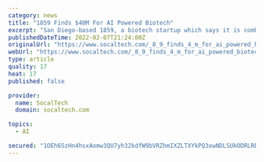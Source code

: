 ```yaml
---
category: news
title: "1859 Finds $40M For AI Powered Biotech"
excerpt: "San Diego-based 1859, a biotech startup which says it is combining artificial intelligence with small molecule medicine screening, said on Monday that it has raised $40M in a Series A funding round. The funding came from Northpond Ventures, OMX Ventures ..."
publishedDateTime: 2022-02-07T21:24:00Z
originalUrl: "https://www.socaltech.com/_8_9_finds_4_m_for_ai_powered_biotech/s-0082168.html"
webUrl: "https://www.socaltech.com/_8_9_finds_4_m_for_ai_powered_biotech/s-0082168.html"
type: article
quality: 17
heat: 17
published: false

provider:
  name: SocalTech
  domain: socaltech.com

topics:
  - AI

secured: "1OEh65zHn4hsxAomw3QU7yh32kdfW9bVRZhmIXZLTXYkPQ3xwNDLSUkODRLREM2xchuefiyZH0pukz42njl85lscD2bxUwBrVXA5vKVDSGYKiVvFdS1Wh8I04/h29F1WV4h3z07kpOpttHvtXNDYQTgM1/9wHGHCTKVrgOfpcevA1Fj4047QpZE9vH6lrwqL93LQ9mRHrFxiA9reUCbV6DCrJnt3hV17huJiGtOuiifJos1eV6Xb876STaQMVfbdJBT8JyO3O1De3VzDr3Nu2olCb6ZpMG+pUtcgvFulLK12h8uuz4Tq3tUodRzzRhHFyvlmTj1GnlBbp9W+otHz3ZgS5YLeyNnn5gFOTgmWzgw=;c2PdyVNnC/pxCmVPf6aFbA=="
---
```


